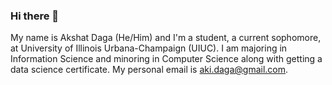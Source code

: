 ### Hi there 👋
My name is Akshat Daga (He/Him) and I'm a student, a current sophomore, at University of Illinois Urbana-Champaign (UIUC). I am majoring in Information Science and minoring in Computer Science along with getting a data science certificate. My personal email is aki.daga@gmail.com.

<!--
**Akidaga/Akidaga** is a ✨ _special_ ✨ repository because its `README.md` (this file) appears on your GitHub profile.

Here are some ideas to get you started:

- 🔭 I’m currently working on ...
- 🌱 I’m currently learning ...
- 👯 I’m looking to collaborate on ...
- 🤔 I’m looking for help with ...
- 💬 Ask me about ...
- 📫 How to reach me: ...
- 😄 Pronouns: ...
- ⚡ Fun fact: ...
-->
